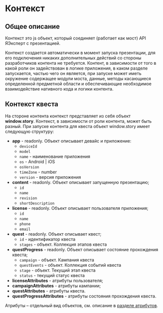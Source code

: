 # Контекст

## Общее описание

Контекст это js объект, который соединяет (работает как мост) API ЯЭксперт с презентацией.

Контекст создается автоматически в момент запуска презентации, для его подключения никаких дополнительных действий со стороны разработчиков контента не требуется.
Контент, в зависимости от  того в какой роли он задействован в логике приложения, в каком разделе запускается, частью чего он является, при запуске может иметь окружение содержащее модули моста, данные, методы касающиеся определенной предметной области и обеспечивающие необходимое взаимодействие нативного кода и логики контента.

## Контекст квеста

На стороне контента контекст представляет из себя объект **window.story**.
Контекст, в зависимости от роли контента, может быть разный.
При запуске контента для квеста объект window.story имеет следующую структуру:

* **app** - readonly. Объект описывает девайс и приложение:
  * `deviceId`
  * `model`
  * `name` - наименование приложения
  * `os` - Android | iOS
  * `osVersion`
  * `timeZone` - number
  * `version` - версия приложения
* **content** - readonly. Объект описывает запущенную презентацию;
  * `id`
  * `name`
  * `revision`
  * `shortDescription`
* **license** - readonly. Объект описывает пользователя приложения;
  * `id`
  * `name`
  * `phone`
  * `email`
* **quest** - readonly. Объект описывает квест;
  * `id` - идентификатор квеста
  * `stages` - объект. Коллекция этапов квеста
* **questProgress** - readonly. Объект описывает состояние прохождения квеста;
  * `campaign` - объект. Кампания квеста
  * `questEvents` - объект. Коллекция событий квеста
  * `stage` - объект. Текущий этап квеста
  * `status` - текущий статус квеста
* **licenseAttributes** - атрибуты пользователя;
* **campaignAttributes** - атрибуты кампании;
* **questAttributes** - атрибуты квеста.
* **questProgressAttributes** - атрибуты состояния прохождения квеста.

Атрибуты – отдельный вид объектов, см. описание в [разделе атрибутов](../attributes/README.md).
